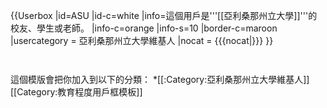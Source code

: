 {{Userbox
  |id=ASU
  |id-c=white
  |info=這個用戶是'''[[亞利桑那州立大學]]'''的校友、學生或老師。
  |info-c=orange
  |info-s=10
  |border-c=maroon
  |usercategory = 亞利桑那州立大學維基人
  |nocat = {{{nocat|}}}
}}<noinclude>
<p style="clear: both; padding-top: 2em">
這個模版會把你加入到以下的分類：
*[[:Category:亞利桑那州立大學維基人]]
[[Category:教育程度用戶框模板]]
</noinclude>